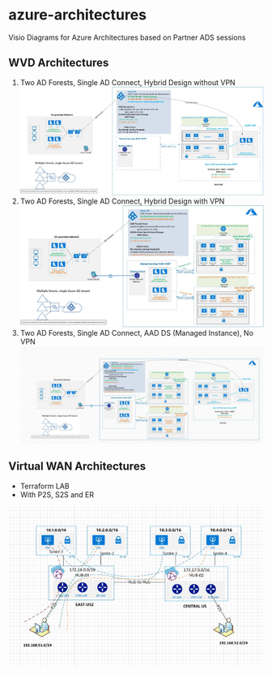 # azure-architectures

Visio Diagrams for Azure Architectures based on Partner ADS sessions


## WVD Architectures

1) Two AD Forests, Single AD Connect, Hybrid Design without VPN
![WVD HLD](images/WVD-two-forest-AADDS-without-VPN-to-Azure.jpg)
2) Two AD Forests, Single AD Connect, Hybrid Design with VPN
![WVD HLD](images/WVD-two-forest-hybrid-with-VPN-to-Azure.jpg)
3) Two AD Forests, Single AD Connect, AAD DS (Managed Instance), No VPN
![WVD HLD](images/WVD-HLD.JPG)

## Virtual WAN Architectures

- Terraform LAB
- With P2S, S2S and ER

![VWAN HLD](images/vWAN-terraform.JPG)
